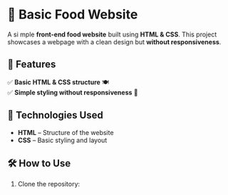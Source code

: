 # 🍕 Basic Food Website  

A si mple **front-end food website** built using **HTML & CSS**. This project showcases a webpage with a clean design but **without responsiveness**.  
    
## 🚀 Features   
✅ **Basic HTML & CSS structure** 🍽️  
✅ **Simple styling without responsiveness** 🎨  
 
## 📂 Technologies Used  
- **HTML** – Structure of the website  
- **CSS** – Basic styling and layout  

## 🛠️ How to Use  
1. Clone the repository:  
   ```sh
